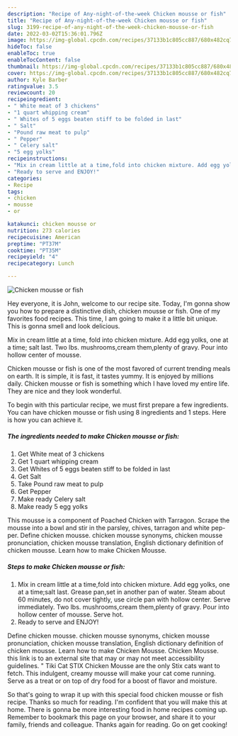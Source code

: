 ```yaml
---
description: "Recipe of Any-night-of-the-week Chicken mousse or fish"
title: "Recipe of Any-night-of-the-week Chicken mousse or fish"
slug: 3199-recipe-of-any-night-of-the-week-chicken-mousse-or-fish
date: 2022-03-02T15:36:01.796Z
image: https://img-global.cpcdn.com/recipes/37133b1c805cc887/680x482cq70/chicken-mousse-or-fish-recipe-main-photo.jpg
hideToc: false
enableToc: true
enableTocContent: false
thumbnail: https://img-global.cpcdn.com/recipes/37133b1c805cc887/680x482cq70/chicken-mousse-or-fish-recipe-main-photo.jpg
cover: https://img-global.cpcdn.com/recipes/37133b1c805cc887/680x482cq70/chicken-mousse-or-fish-recipe-main-photo.jpg
author: Kyle Barber
ratingvalue: 3.5
reviewcount: 20
recipeingredient:
- " White meat of 3 chickens"
- "1 quart whipping cream"
- " Whites of 5 eggs beaten stiff to be folded in last"
- " Salt"
- "Pound raw meat to pulp"
- " Pepper"
- " Celery salt"
- "5 egg yolks"
recipeinstructions:
- "Mix in cream little at a time,fold into chicken mixture. Add egg yolks, one at a time;salt last. Grease pan,set in another pan of water. Steam about 60 minutes, do not cover tightly, use circle pan with hollow center. Serve immediately. Two lbs. mushrooms,cream them,plenty of gravy. Pour into hollow center of mousse. Serve hot."
- "Ready to serve and ENJOY!"
categories:
- Recipe
tags:
- chicken
- mousse
- or

katakunci: chicken mousse or 
nutrition: 273 calories
recipecuisine: American
preptime: "PT37M"
cooktime: "PT35M"
recipeyield: "4"
recipecategory: Lunch

---
```



![Chicken mousse or fish](https://img-global.cpcdn.com/recipes/37133b1c805cc887/680x482cq70/chicken-mousse-or-fish-recipe-main-photo.jpg)

Hey everyone, it is John, welcome to our recipe site. Today, I'm gonna show you how to prepare a distinctive dish, chicken mousse or fish. One of my favorites food recipes. This time, I am going to make it a little bit unique. This is gonna smell and look delicious.

Mix in cream little at a time, fold into chicken mixture. Add egg yolks, one at a time; salt last. Two lbs. mushrooms,cream them,plenty of gravy. Pour into hollow center of mousse.

Chicken mousse or fish is one of the most favored of current trending meals on earth. It is simple, it is fast, it tastes yummy. It is enjoyed by millions daily. Chicken mousse or fish is something which I have loved my entire life. They are nice and they look wonderful.


To begin with this particular recipe, we must first prepare a few ingredients. You can have chicken mousse or fish using 8 ingredients and 1 steps. Here is how you can achieve it.

<!--inarticleads1-->

##### The ingredients needed to make Chicken mousse or fish:

1. Get  White meat of 3 chickens
1. Get 1 quart whipping cream
1. Get  Whites of 5 eggs beaten stiff to be folded in last
1. Get  Salt
1. Take Pound raw meat to pulp
1. Get  Pepper
1. Make ready  Celery salt
1. Make ready 5 egg yolks


This mousse is a component of Poached Chicken with Tarragon. Scrape the mousse into a bowl and stir in the parsley, chives, tarragon and white pep-per. Define chicken mousse. chicken mousse synonyms, chicken mousse pronunciation, chicken mousse translation, English dictionary definition of chicken mousse. Learn how to make Chicken Mousse. 

<!--inarticleads2-->

##### Steps to make Chicken mousse or fish:

1. Mix in cream little at a time,fold into chicken mixture. Add egg yolks, one at a time;salt last. Grease pan,set in another pan of water. Steam about 60 minutes, do not cover tightly, use circle pan with hollow center. Serve immediately. Two lbs. mushrooms,cream them,plenty of gravy. Pour into hollow center of mousse. Serve hot.
1. Ready to serve and ENJOY!

Define chicken mousse. chicken mousse synonyms, chicken mousse pronunciation, chicken mousse translation, English dictionary definition of chicken mousse. Learn how to make Chicken Mousse. Chicken Mousse. this link is to an external site that may or may not meet accessibility guidelines. &#34; Tiki Cat STIX Chicken Mousse are the only Stix cats want to fetch. This indulgent, creamy mousse will make your cat come running. Serve as a treat or on top of dry food for a boost of flavor and moisture. 

So that's going to wrap it up with this special food chicken mousse or fish recipe. Thanks so much for reading. I'm confident that you will make this at home. There is gonna be more interesting food in home recipes coming up. Remember to bookmark this page on your browser, and share it to your family, friends and colleague. Thanks again for reading. Go on get cooking!
